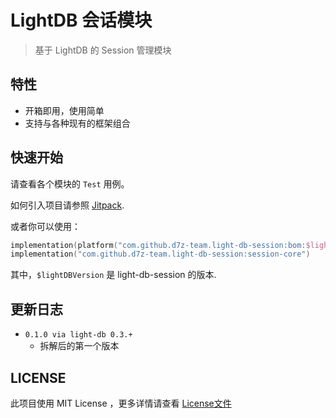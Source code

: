 # LightDB 会话模块

> 基于 LightDB 的 Session 管理模块

## 特性

- 开箱即用，使用简单
- 支持与各种现有的框架组合

## 快速开始

请查看各个模块的 `Test` 用例。

如何引入项目请参照 [Jitpack](https://jitpack.io/#d7z-team/light-db-session).

或者你可以使用：

```kotlin
implementation(platform("com.github.d7z-team.light-db-session:bom:$lightDBVersion"))
implementation("com.github.d7z-team.light-db-session:session-core")
```

其中，`$lightDBVersion` 是 light-db-session 的版本.

## 更新日志

- `0.1.0 via light-db 0.3.+`
  - 拆解后的第一个版本

## LICENSE

此项目使用 MIT License ，更多详情请查看 [License文件](./LICENSE)
